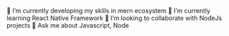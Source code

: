 🔭 I’m currently developing my skills in mern ecosystem
🌱 I’m currently learning React Native Framework
👯 I’m looking to collaborate with NodeJs projects
💬 Ask me about Javascript, Node
